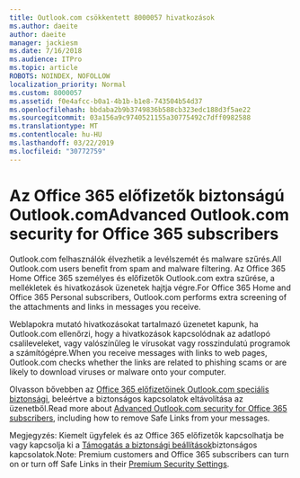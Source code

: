 ```yaml
---
title: Outlook.com csökkentett 8000057 hivatkozások
ms.author: daeite
author: daeite
manager: jackiesm
ms.date: 7/16/2018
ms.audience: ITPro
ms.topic: article
ROBOTS: NOINDEX, NOFOLLOW
localization_priority: Normal
ms.custom: 8000057
ms.assetid: f0e4afcc-b0a1-4b1b-b1e8-743504b54d37
ms.openlocfilehash: bbdaba2b9b3749836b588cb323edc188d3f5ae22
ms.sourcegitcommit: 03a156a9c9740521155a30775492c7dff0982588
ms.translationtype: MT
ms.contentlocale: hu-HU
ms.lasthandoff: 03/22/2019
ms.locfileid: "30772759"
---
```

# <a name="advanced-outlookcom-security-for-office-365-subscribers"></a><span data-ttu-id="11082-102">Az Office 365 előfizetők biztonságú Outlook.com</span><span class="sxs-lookup"><span data-stu-id="11082-102">Advanced Outlook.com security for Office 365 subscribers</span></span>

<span data-ttu-id="11082-103">Outlook.com felhasználók élvezhetik a levélszemét és malware szűrés.</span><span class="sxs-lookup"><span data-stu-id="11082-103">All Outlook.com users benefit from spam and malware filtering.</span></span> <span data-ttu-id="11082-104">Az Office 365 Home Office 365 személyes és előfizetők Outlook.com extra szűrése, a mellékletek és hivatkozások üzenetek hajtja végre.</span><span class="sxs-lookup"><span data-stu-id="11082-104">For Office 365 Home and Office 365 Personal subscribers, Outlook.com performs extra screening of the attachments and links in messages you receive.</span></span>
  
<span data-ttu-id="11082-105">Weblapokra mutató hivatkozásokat tartalmazó üzenetet kapunk, ha Outlook.com ellenőrzi, hogy a hivatkozások kapcsolódnak az adatlopó csalileveleket, vagy valószínűleg le vírusokat vagy rosszindulatú programok a számítógépre.</span><span class="sxs-lookup"><span data-stu-id="11082-105">When you receive messages with links to web pages, Outlook.com checks whether the links are related to phishing scams or are likely to download viruses or malware onto your computer.</span></span>
  
<span data-ttu-id="11082-106">Olvasson bővebben az [Office 365 előfizetőinek Outlook.com speciális biztonsági](https://go.microsoft.com/fwlink/p/?linkid=2006140), beleértve a biztonságos kapcsolatok eltávolítása az üzenetből.</span><span class="sxs-lookup"><span data-stu-id="11082-106">Read more about [Advanced Outlook.com security for Office 365 subscribers](https://go.microsoft.com/fwlink/p/?linkid=2006140), including how to remove Safe Links from your messages.</span></span>
  
<span data-ttu-id="11082-107">Megjegyzés: Kiemelt ügyfelek és az Office 365 előfizetők kapcsolhatja be vagy kapcsolja ki a [Támogatás a biztonsági beállítások](https://outlook.live.com/mail/options/premium/security)biztonságos kapcsolatok.</span><span class="sxs-lookup"><span data-stu-id="11082-107">Note: Premium customers and Office 365 subscribers can turn on or turn off Safe Links in their [Premium Security Settings](https://outlook.live.com/mail/options/premium/security).</span></span>